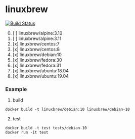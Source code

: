 # linuxbrew
[![Build Status](https://travis-ci.org/hijadelaluuna/linuxbrew.svg?branch=master)](https://travis-ci.org/hijadelaluuna/linuxbrew)

0. [ ] linuxbrew/alpine:3.10
1. [ ] linuxbrew/alpine:3.11
2. [x] linuxbrew/centos:7
3. [x] linuxbrew/centos:8
4. [x] linuxbrew/debian:10
5. [x] linuxbrew/fedora:30
6. [x] linuxbrew/fedora:31
7. [x] linuxbrew/ubuntu:18.04
8. [x] linuxbrew/ubuntu:19.04

### Example
1. build
```
docker build -t linuxbrew/debian:10 linuxbrew/debian-10
```

2. test
```
docker build -t test tests/debian-10
docker run -it test
```
